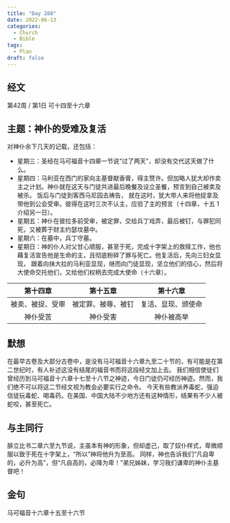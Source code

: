 ```yaml
---
title: "Day 288"
date: 2022-06-13
categories:
  - Church
  - Bible
tags:
  - Plan
draft: false
---
```


## 经文
第42周 / 第1日 可十四至十六章

## 主题：神仆的受难及复活
对神仆余下几天的记载，还包括：
* 星期三：圣经在马可福音十四章一节说“过了两天”，却没有交代这天做了什么。
* 星期四：马利亚在西门的家向主基督献香膏，得主赞许。但加略人犹大却作卖主之计划。神仆就在这天与门徒共进最后晚餐及设立圣餐，预言到自己被卖及被杀。
饭后与门徒到客西马尼园去祷告， 就在这时，犹大带人来将他捉拿及带他到公会受审。彼得在这时三次不认主，应验了主的预言（十四章，十五  1介绍另一日）。
* 星期五：神仆在彼拉多前受审，被定罪，交给兵丁戏弄，最后被钉，与罪犯同死，又被葬于财主约瑟坟墓中。
* 星期六：在墓中，兵丁守墓。
* 星期日：神的仆人对父甘心顺服，甚至于死，完成十字架上的救赎工作，他也藉复活宣告他是生命的主，且彻底粉碎了罪与死亡。他复活后，先向三妇女显现，
跟着向抹大拉的马利亚显现，继而向门徒显现，坚立他们的信心，然后将大使命交托他们，又给他们权柄去完成大使命（十六章）。

|    第十四章    |    第十五章     |    第十六章     |
|:----------:|:-----------:|:-----------:|
|  被卖、被捉、受审  |  被定罪、被辱、被钉  |  复活、显现、颁使命  |
|    神仆受苦    |    神仆受害     |    神仆被高举    |

## 默想
在最早古卷及大部分古卷中，是没有马可福音十六章九至二十节的，有可能是在第二世纪时，有人补述这没有结尾的福音书而将这段经文加上去。
我们相信使徒们曾经历到马可福音十六章十七至十八节之神迹，今日门徒仍可经历神迹。然而，我们绝不可以将这二节经文视为教会必要实行之命令。
今天有些教派养毒蛇，强迫信徒玩毒蛇、喝毒药。在美国、中国大陆不少地方还有这种情形，结果有不少人被蛇咬，甚至死亡。

## 与主同行
腓立比书二章六至九节说，主虽本有神的形象，但却虚己，取了奴仆样式，卑微顺服以致于死在十字架上，“所以”神将他升为至高。
同样，神也告诉我们“凡自卑的，必升为高”，但“凡自高的，必降为卑！”弟兄姊妹，学习我们谦卑的神仆主基督吧！

## 金句
马可福音十六章十五至十六节

[comment]: <> (## 附录)

